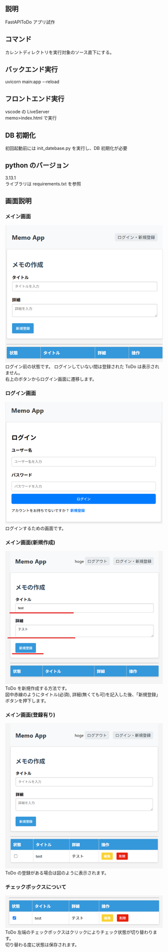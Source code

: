 ## 説明

FastAPIToDo アプリ試作

## コマンド

カレントディレクトリを実行対象のソース直下にする。

## バックエンド実行

uvicorn main:app --reload

## フロントエンド実行

vscode の LiveServer  
memo>index.html で実行

## DB 初期化

初回起動前には init_datebase.py を実行し、DB 初期化が必要

## python のバージョン

3.13.1  
ライブラリは requirements.txt を参照

## 画面説明

### メイン画面

![メイン画面](doc/images/01_index.png)  
ログイン前の状態です。
ログインしていない間は登録された ToDo は表示されません。  
右上のボタンからログイン画面に遷移します。

### ログイン画面

![ログイン画面](doc/images/02_login.png)  
ログインするための画面です。

### メイン画面(新規作成)

![メイン画面(新規作成)](doc/images/03_create.png)  
ToDo を新規作成する方法です。  
図中赤線のようにタイトル(必須), 詳細(無くても可)を記入した後、「新規登録」ボタンを押下します。

### メイン画面(登録有り)

![メイン画面(登録有り)](doc/images/04_index_registered.png)  
ToDo の登録がある場合は図のように表示されます。

### チェックボックスについて

![チェックボックスについて](doc/images/05_checked.png)  
ToDo 左端のチェックボックスはクリックによりチェック状態が切り替わります。  
切り替わる度に状態は保存されます。
